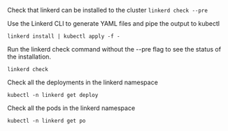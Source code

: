 Check that linkerd can be installed to the cluster
`linkerd check --pre`

Use the Linkerd CLI to generate YAML files and pipe the output to kubectl

`linkerd install | kubectl apply -f -`

Run the linkerd check command without the --pre flag to see the status of the installation.

`linkerd check`

Check all the deployments in the linkerd namespace

`kubectl -n linkerd get deploy`

Check all the pods in the linkerd namespace

`kubectl -n linkerd get po`